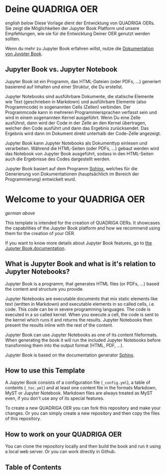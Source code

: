 # Deine QUADRIGA OER
_english below_
Diese Vorlage dient der Entwicklung von QUADRIGA OERs. Sie zeigt die Möglichkeiten der Jupyter Book Platform und unsere Empfehlungen, wie sie für die Entwicklung Deiner OER genutzt werden sollten.

Wenn du mehr zu Jupyter Book erfahren willst, nutze die [Dokumentation von Juypter Book](https://jupyterbook.org).

## Jupyter Book vs. Jupyter Notebook

Jupyter Book ist ein Programm, das HTML-Dateien (oder PDFs, …) generiert basierend auf Inhalten und einer Struktur, die Du erstellst.

Jupyter Notebooks sind ausführbare Dokumente, die statische Elemente wie Text (geschrieben in Markdown) und ausführbare Elemente (also Programmcode) in sogenannten Cells (Zellen) verbinden. Der Programmcode kann in mehreren Programmiersprachen verfasst sein und wird in einem sogenannten Kernel ausgeführt. Wenn Du eine Zelle ausführst, dann wird der Code in der Zelle an den Kernel übertragen, welcher den Code ausführt und dann das Ergebnis zurücksendet. Das Ergebnis wird dann im Dokument direkt unterhalb der Code-Zelle angezeigt. 

Jupyter Book kann Jupyter Notebooks als Dokumenttyp einlesen und verarbeiten. Während die HTML-Seiten (oder PDFs, …) gebaut werden wird das Notebook von Jupyter Book ausgeführt, sodass in den HTML-Seiten auch die Ergebnisse des Codes dargestellt werden.

Jupyter Book basiert auf dem Programm [Sphinx](https://www.sphinx-doc.org/en/master/), welches für die Generierung von Dokumentationen (hauptsächlich im Bereich der Programmierung) entwickelt wurd.

# Welcome to your QUADRIGA OER
_german above_

This template is intended for the creation of QUADRIGA OERs. It showcases the capabilities of the Jupyter Book platform and how we recommend using them for the creation of your OER.

If you want to know more details about Jupyter Book features, go to [the Jupyter Book documentation](https://jupyterbook.org).

## What is Jupyter Book and what is it's relation to Jupyter Notebooks?
Jupyter Book is a programm, that generates HTML files (or PDFs, …) based the content and structure you provide.

Jupyter Notebooks are executable documents that mix static elements like text (written in Markdown) and executable elements in so called cells, i.e. code. This code can be in severe programming languages. The code is executed in a so called kernel. When you execute a cell, the code is sent to the kernel which runs it and returns the results. Jupyter Notebooks then present the results inline with the rest of the content.

Jupyter Book can use Jupyter Notebooks as one of its content fileformats. When generating the book it will run the included Jupyter Notebooks before transforming them into the output format (HTML, PDF, …).

Jupyter Book is based on the documentation generator [Sphinx](https://www.sphinx-doc.org/en/master/).

## How to use this Template
A Jupyter Book consists of a configuration file (`_config.yml`), a table of contents (`_toc.yml`) and at least one content file in the formats Markdown, MyST or Jupyter Notebook.  Markdown files are always treated as MyST even, if you don't use any of its special features.

To create a new QUADRIGA OER you can fork this repository and make your changes. Or you can simply create a new repository and then copy the files of this repository.

## How to work on your QUADRIGA OER
You can clone the repository locally and then build the book and run it using a local web server. Or you can work directly in Github.

## Table of Contents

```{tableofcontents}
```

